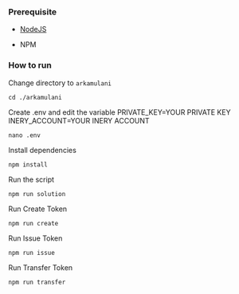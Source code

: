 ### Prerequisite

- [NodeJS](https://nodejs.org/en/)

- NPM



### How to run

Change directory to ```arkamulani```

```shell
cd ./arkamulani
```

Create .env and edit the variable
PRIVATE_KEY=YOUR PRIVATE KEY
INERY_ACCOUNT=YOUR INERY ACCOUNT

```shell
nano .env
```

Install dependencies

```shell
npm install
```

Run the script

```
npm run solution
```

Run Create Token

```
npm run create
```

Run Issue Token

```
npm run issue
```

Run Transfer Token

```
npm run transfer
```


